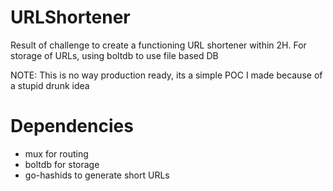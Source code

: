 # URLShortener
Result of challenge to create a functioning URL shortener within 2H. 
For storage of URLs, using boltdb to use file based DB 

NOTE: This is no way production ready, its a simple POC I made because of a stupid drunk idea

# Dependencies
 - mux for routing
 - boltdb for storage
 - go-hashids to generate short URLs
